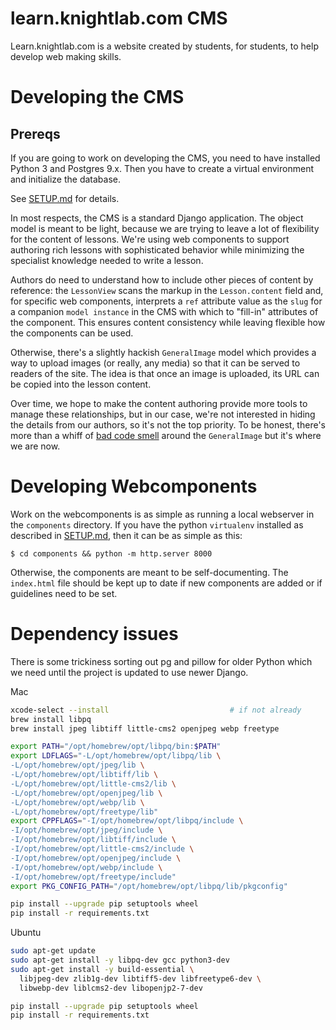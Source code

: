 # learn.knightlab.com CMS

Learn.knightlab.com is a website created by students, for students, to help develop web making skills.

# Developing the CMS

## Prereqs
If you are going to work on developing the CMS, you need to have installed Python 3 and Postgres 9.x. Then you have to create a virtual environment and initialize the database.

See [SETUP.md](SETUP.md) for details.

In most respects, the CMS is a standard Django application. The object model is meant to be light, because we are trying to leave a lot of flexibility for the content of lessons.
We're using web components to support authoring rich lessons with sophisticated behavior while minimizing the specialist knowledge needed to write a lesson.

Authors do need to understand how to include other pieces of content by reference: the `LessonView` scans the markup in the `Lesson.content` field and, for
specific web components, interprets a `ref` attribute value as the `slug` for a companion `model instance` in the CMS with which to "fill-in" attributes of the component. This ensures content
consistency while leaving flexible how the components can be used.

Otherwise, there's a slightly hackish `GeneralImage` model which provides a way to upload images (or really, any media) so that it can be served to readers of the site. The idea is that once an image
is uploaded, its URL can be copied into the lesson content.

Over time, we hope to make the content authoring provide more tools to manage these relationships, but in our case, we're not interested in hiding the details from our authors, so it's not
the top priority. To be honest, there's more than a whiff of [bad code smell](http://martinfowler.com/bliki/CodeSmell.html) around the `GeneralImage` but it's where we are now.

# Developing Webcomponents

Work on the webcomponents is as simple as running a local webserver in the `components` directory. If you have the python
`virtualenv` installed as described in [SETUP.md](SETUP.md), then it can be as simple as this:

    $ cd components && python -m http.server 8000

Otherwise, the components are meant to be self-documenting. The `index.html` file should be kept up to date if new components are added
or if guidelines need to be set.


# Dependency issues

There is some trickiness sorting out pg and pillow for older Python which we need until
the project is updated to use newer Django.

Mac

```bash
xcode-select --install                           # if not already
brew install libpq
brew install jpeg libtiff little-cms2 openjpeg webp freetype

export PATH="/opt/homebrew/opt/libpq/bin:$PATH"
export LDFLAGS="-L/opt/homebrew/opt/libpq/lib \
-L/opt/homebrew/opt/jpeg/lib \
-L/opt/homebrew/opt/libtiff/lib \
-L/opt/homebrew/opt/little-cms2/lib \
-L/opt/homebrew/opt/openjpeg/lib \
-L/opt/homebrew/opt/webp/lib \
-L/opt/homebrew/opt/freetype/lib"
export CPPFLAGS="-I/opt/homebrew/opt/libpq/include \
-I/opt/homebrew/opt/jpeg/include \
-I/opt/homebrew/opt/libtiff/include \
-I/opt/homebrew/opt/little-cms2/include \
-I/opt/homebrew/opt/openjpeg/include \
-I/opt/homebrew/opt/webp/include \
-I/opt/homebrew/opt/freetype/include"
export PKG_CONFIG_PATH="/opt/homebrew/opt/libpq/lib/pkgconfig"

pip install --upgrade pip setuptools wheel
pip install -r requirements.txt
```


Ubuntu

```bash
sudo apt-get update
sudo apt-get install -y libpq-dev gcc python3-dev
sudo apt-get install -y build-essential \
  libjpeg-dev zlib1g-dev libtiff5-dev libfreetype6-dev \
  libwebp-dev liblcms2-dev libopenjp2-7-dev

pip install --upgrade pip setuptools wheel
pip install -r requirements.txt
```


